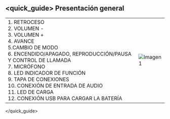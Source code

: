 ## <quick_guide> Presentación general

|  |  |
|:-------|:-------|
|1.	RETROCESO <br>2. VOLUMEN - <br> 3. VOLUMEN +<br> 4.  AVANCE <br> 5.CAMBIO DE MODO <br> 6.	ENCENDIDO/APAGADO, REPRODUCCIÓN/PAUSA Y CONTROL DE LLAMADA <br> 7.	MICRÓFONO <br> 8. LED INDICADOR DE FUNCIÓN  <br> 9. TAPA DE CONEXIONES <br> 10. CONEXIÓN DE ENTRADA DE AUDIO <br> 11. LED DE CARGA <br> 12. CONEXIÓN USB PARA CARGAR LA BATERÍA <br>  |![Imagen1](http://static.energysistem.com/images/manuals/42448/55154650cb18f.jpg)|
</quick_guide>
